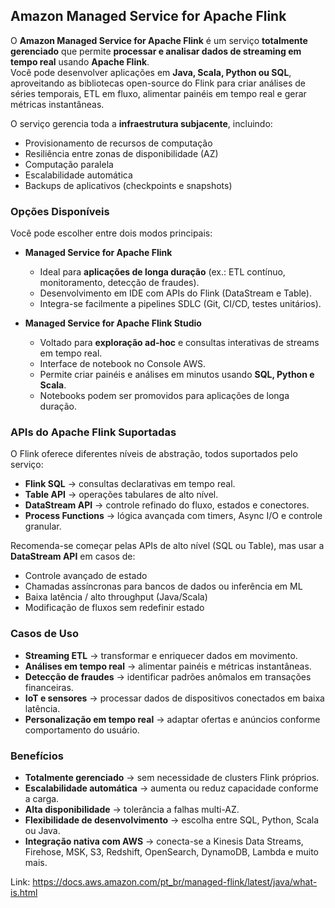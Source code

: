 ##  Amazon Managed Service for Apache Flink

O **Amazon Managed Service for Apache Flink** é um serviço **totalmente gerenciado** que permite **processar e analisar dados de streaming em tempo real** usando **Apache Flink**.  
Você pode desenvolver aplicações em **Java, Scala, Python ou SQL**, aproveitando as bibliotecas open-source do Flink para criar análises de séries temporais, ETL em fluxo, alimentar painéis em tempo real e gerar métricas instantâneas.  

O serviço gerencia toda a **infraestrutura subjacente**, incluindo:
- Provisionamento de recursos de computação  
- Resiliência entre zonas de disponibilidade (AZ)  
- Computação paralela  
- Escalabilidade automática  
- Backups de aplicativos (checkpoints e snapshots)  



###  Opções Disponíveis
Você pode escolher entre dois modos principais:  

- **Managed Service for Apache Flink**  
  - Ideal para **aplicações de longa duração** (ex.: ETL contínuo, monitoramento, detecção de fraudes).  
  - Desenvolvimento em IDE com APIs do Flink (DataStream e Table).  
  - Integra-se facilmente a pipelines SDLC (Git, CI/CD, testes unitários).  

- **Managed Service for Apache Flink Studio**  
  - Voltado para **exploração ad-hoc** e consultas interativas de streams em tempo real.  
  - Interface de notebook no Console AWS.  
  - Permite criar painéis e análises em minutos usando **SQL, Python e Scala**.  
  - Notebooks podem ser promovidos para aplicações de longa duração.  


###  APIs do Apache Flink Suportadas
O Flink oferece diferentes níveis de abstração, todos suportados pelo serviço:  
- **Flink SQL** → consultas declarativas em tempo real.  
- **Table API** → operações tabulares de alto nível.  
- **DataStream API** → controle refinado do fluxo, estados e conectores.  
- **Process Functions** → lógica avançada com timers, Async I/O e controle granular.  

 Recomenda-se começar pelas APIs de alto nível (SQL ou Table), mas usar a **DataStream API** em casos de:  
- Controle avançado de estado  
- Chamadas assíncronas para bancos de dados ou inferência em ML  
- Baixa latência / alto throughput (Java/Scala)  
- Modificação de fluxos sem redefinir estado  



### Casos de Uso
- **Streaming ETL** → transformar e enriquecer dados em movimento.  
- **Análises em tempo real** → alimentar painéis e métricas instantâneas.  
- **Detecção de fraudes** → identificar padrões anômalos em transações financeiras.  
- **IoT e sensores** → processar dados de dispositivos conectados em baixa latência.  
- **Personalização em tempo real** → adaptar ofertas e anúncios conforme comportamento do usuário.  



###  Benefícios
- **Totalmente gerenciado** → sem necessidade de clusters Flink próprios.  
- **Escalabilidade automática** → aumenta ou reduz capacidade conforme a carga.  
- **Alta disponibilidade** → tolerância a falhas multi-AZ.  
- **Flexibilidade de desenvolvimento** → escolha entre SQL, Python, Scala ou Java.  
- **Integração nativa com AWS** → conecta-se a Kinesis Data Streams, Firehose, MSK, S3, Redshift, OpenSearch, DynamoDB, Lambda e muito mais.  

Link: https://docs.aws.amazon.com/pt_br/managed-flink/latest/java/what-is.html
